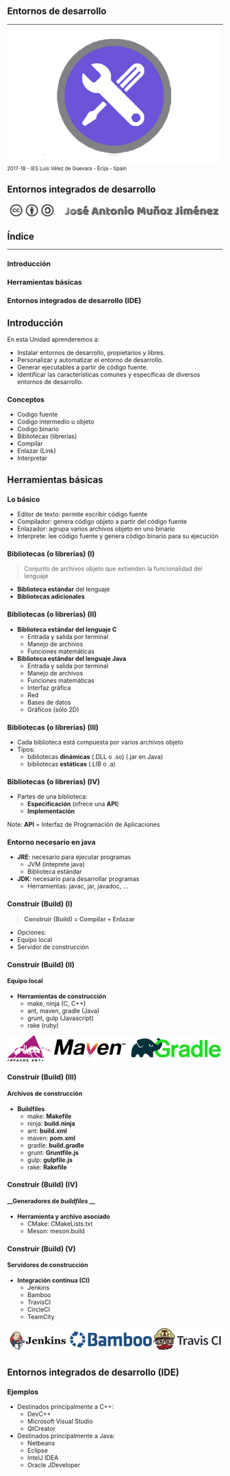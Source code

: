 <!---
Ejemplos

<video class="stretch" controls><source src="http://clips.vorwaerts-gmbh.de/big_buck_bunny.mp4" type="video/mp4"></video>
<iframe width="560" height="315" src="https://www.youtube.com/embed/3RBq-WlL4cU" frameborder="0" allowfullscreen></iframe>

slide: data-background="#ff0000" 
element: class="fragment" data-fragment-index="1"
-->
## Entornos de desarrollo
---
![Entornos de desarrollo](assets/entornosdesarrollo.png)
<small> 2017-18 - IES Luis Vélez de Guevara - Écija - Spain </small>


## Entornos integrados de desarrollo

[![cc-by-sa](assets/cc-by-sa.png)](http://creativecommons.org/licenses/by-sa/4.0/)


## Índice
--- 
### Introducción
### Herramientas básicas
### Entornos integrados de desarrollo (IDE)

<!--- Note: Nota a pie de página. -->



## Introducción


En esta Unidad aprenderemos a:

- Instalar entornos de desarrollo, propietarios y libres.
- Personalizar y automatizar el entorno de desarrollo.
- Generar ejecutables a partir de código fuente.
- Identificar las características comunes y específicas de diversos entornos de desarrollo.


### Conceptos

- Codigo fuente
- Codigo intermedio u objeto
- Codigo binario
- Bibliotecas (librerías)
- Compilar
- Enlazar (Link)
- Interpretar



## Herramientas básicas


### Lo básico

- Editor de texto: permite escribir código fuente
- Compilador: genera código objeto a partir del código fuente
- Enlazador: agrupa varios archivos objeto en uno binario
- Interprete: lee código fuente y genera código binario para su ejecución


### Bibliotecas (o librerías) (I)

> Conjunto de archivos objeto que extienden la funcionalidad del lenguaje

- __Biblioteca estándar__ del lenguaje
- __Bibliotecas adicionales__


### Bibliotecas (o librerías) (II)

- __Biblioteca estándar del lenguaje C__
  - Entrada y salida por terminal
  - Manejo de archivos
  - Funciones matemáticas
- __Biblioteca estándar del lenguaje Java__
  - Entrada y salida por terminal
  - Manejo de archivos
  - Funciones matemáticas
  - Interfaz gráfica 
  - Red
  - Bases de datos
  - Gráficos (sólo 2D)


### Bibliotecas (o librerías) (III)

- Cada biblioteca está compuesta por varios archivos objeto
- Tipos:
  - bibliotecas __dinámicas__ (.DLL o .so) (.jar en Java) 
  - bibliotecas __estáticas__ (.LIB o .a)


### Bibliotecas (o librerías) (IV)

- Partes de una biblioteca:
  - __Especificación__ (ofrece una __API__)
  - __Implementación__ 

Note: __API__ = Interfaz de Programación de Aplicaciones


### Entorno necesario en java

- __JRE__: necesario para ejecutar programas
  - JVM (inteprete java)
  - Biblioteca estándar
- __JDK__: necesario para desarrollar programas
  - Herramientas: javac, jar, javadoc, ...


### Construir (Build) (I) 

> __Construir (Build) = Compilar + Enlazar__

- Opciones:
 - Equipo local
 - Servidor de construcción


### Construir (Build) (II) 
#### __Equipo local__

- __Herramientas de construcción__
  - make, ninja (C, C++)
  - ant, maven, gradle (Java)
  - grunt, gulp (Javascript)
  - rake (ruby)

![ant-maven-gradle](assets/ant-maven-gradle.png)


### Construir (Build) (III) 
#### __Archivos de construcción__

- __Buildfiles__
  - make: __Makefile__
  - ninja: __build.ninja__
  - ant: __build.xml__
  - maven: __pom.xml__
  - gradle: __build.gradle__
  - grunt: __Gruntfile.js__
  - gulp: __gulpfile.js__
  - rake: __Rakefile__


### Construir (Build) (IV) 
#### __Generadores de _buildfiles_ __

- __Herramienta y archivo asociado__
  - CMake: CMakeLists.txt
  - Meson: meson.build  


### Construir (Build) (V) 
#### __Servidores de construcción__

- __Integración continua (CI)__
  - Jenkins 
  - Bamboo
  - TravisCI
  - CircleCI
  - TeamCity

![jenkins-bamboo-travisci](assets/jenkins-bamboo-travisci.png)



## Entornos integrados de desarrollo (IDE)


### Ejemplos

- Destinados principalmente a C++:
  - DevC++
  - Microsoft Visual Studio
  - QtCreator
- Destinados principalmente a Java:
  - Netbeans
  - Eclipse
  - IntelJ IDEA
  - Oracle JDeveloper

 
